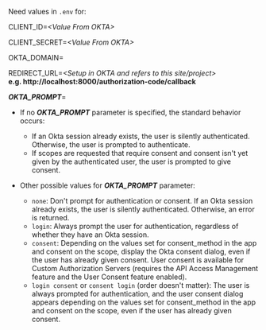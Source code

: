 Need values in `.env` for:

CLIENT_ID=*&lt;Value From OKTA&gt;*

CLIENT_SECRET=*&lt;Value From OKTA&gt;*

OKTA_DOMAIN=

REDIRECT_URL=*&lt;Setup in OKTA and refers to this site/project&gt;*<br/>
**e.g. http://localhost:8000/authorization-code/callback**

***OKTA_PROMPT***=

- If no ***OKTA_PROMPT*** parameter is specified, the standard behavior occurs:
   - If an Okta session already exists, the user is silently authenticated. Otherwise, the user is prompted to authenticate.
   - If scopes are requested that require consent and consent isn't yet given by the authenticated user, the user is prompted to give consent.


- Other possible values for ***OKTA_PROMPT*** parameter:
   - `none`: Don't prompt for authentication or consent. If an Okta session already exists, the user is silently authenticated. Otherwise, an error is returned.
   - `login`: Always prompt the user for authentication, regardless of whether they have an Okta session.
   - `consent`: Depending on the values set for consent_method in the app and consent on the scope, display the Okta consent dialog, even if the user has already given consent. User consent is available for Custom Authorization Servers (requires the API Access Management feature and the User Consent feature enabled).
   - `login consent` or `consent login` (order doesn't matter): The user is always prompted for authentication, and the user consent dialog appears depending on the values set for consent_method in the app and consent on the scope, even if the user has already given consent.